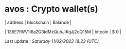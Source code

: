 # avos : Crypto wallet(s)



| address | blockchain | Balance |

| 136E7fWV1i6aZG3idMzQuhJiKqJj2oQ15M | bitcoin | $ 0 | 



Last update : _Saturday 11/02/2023 18.23 (UTC)_ 



